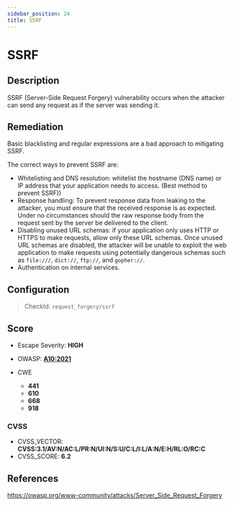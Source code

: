 ```yaml
---
sidebar_position: 24
title: SSRF
---
```


# SSRF

## Description

SSRF (Server-Side Request Forgery) vulnerability occurs when the attacker can send any request as if the server was sending it.

## Remediation

Basic blacklisting and regular expressions are a bad approach to mitigating SSRF.

The correct ways to prevent SSRF are:
- Whitelisting and DNS resolution: whitelist the hostname (DNS name) or IP address that your application needs to access. (Best method to prevent SSRF))
- Response handling: To prevent response data from leaking to the attacker, you must ensure that the received response is as expected. Under no circumstances should the raw response body from the request sent by the server be delivered to the client.
- Disabling unused URL schemas: if your application only uses HTTP or HTTPS to make requests, allow only these URL schemas. Once unused URL schemas are disabled, the attacker will be unable to exploit the web application to make requests using potentially dangerous schemas such as `file:///`, `dict://`, `ftp://`, and `gopher://`.
- Authentication on internal services.


## Configuration

> CheckId: `request_forgery/ssrf`



## Score

- Escape Severity: **<span className="high-severity">HIGH</span>**
- OWASP: **[A10:2021](https://owasp.org/Top10/A10_2021-Server-Side_Request_Forgery_%28SSRF%29/)**

- CWE
  - **441**
  - **610**
  - **668**
  - **918**




### CVSS

- CVSS_VECTOR: **CVSS:3.1/AV:N/AC:L/PR:N/UI:N/S:U/C:L/I:L/A:N/E:H/RL:O/RC:C**
- CVSS_SCORE: **6.2**

## References

https://owasp.org/www-community/attacks/Server_Side_Request_Forgery

